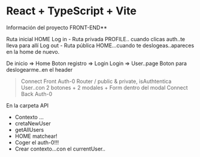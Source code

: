 # React + TypeScript + Vite

Información del proyecto FRONT-END**

Ruta inicial HOME 
Log in  - Ruta privada PROFILE.. cuando clicas auth..te lleva para allí 
Log out  - Ruta pública HOME...cuando te deslogeas..apareces en la home de nuevo.


De inicio => Home
Boton registro => Login 
Login => User..page 
Boton para deslogearme..en el header

>  Connect Front Auth-0
> Router / public & private,  isAuthtentica
> User..con 2 botones + 2 modales + Form dentro del modal
> Connect Back Auth-0




En la carpeta API 
- Contexto ...
- cretaNewUser
- getAllUsers
- HOME matchear!
- Coger el auth-0!!!
- Crear contexto...con el currentUser..
